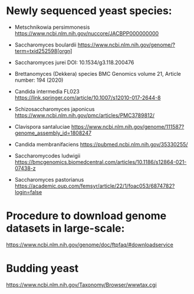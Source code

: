 # Newly sequenced yeast species:

* Metschnikowia persimmonesis https://www.ncbi.nlm.nih.gov/nuccore/JACBPP000000000

* Saccharomyces boulardii https://www.ncbi.nlm.nih.gov/genome/?term=txid252598[orgn]

* Saccharomyces jurei  DOI: 10.1534/g3.118.200476

* Brettanomyces (Dekkera) species BMC Genomics volume 21, Article number: 194 (2020)

* Candida intermedia FL023 https://link.springer.com/article/10.1007/s12010-017-2644-8

* Schizosaccharomyces japonicus https://www.ncbi.nlm.nih.gov/pmc/articles/PMC3789812/

* Clavispora santaluciae https://www.ncbi.nlm.nih.gov/genome/111587?genome_assembly_id=1808247

* Candida membranifaciens https://pubmed.ncbi.nlm.nih.gov/35330255/

* Saccharomycodes ludwigii https://bmcgenomics.biomedcentral.com/articles/10.1186/s12864-021-07438-z

* Saccharomyces pastorianus https://academic.oup.com/femsyr/article/22/1/foac053/6874782?login=false

# Procedure to download genome datasets in large-scale:
https://www.ncbi.nlm.nih.gov/genome/doc/ftpfaq/#downloadservice

# Budding yeast
https://www.ncbi.nlm.nih.gov/Taxonomy/Browser/wwwtax.cgi